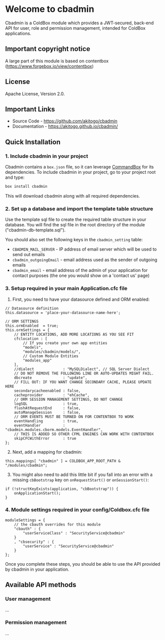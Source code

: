 ﻿# Welcome to cbadmin
Cbadmin is a ColdBox module which provides a JWT-secured, back-end API for user, role and permission management, intended for ColdBox applications.

## Important copyright notice
A large part of this module is based on contentbox (https://www.forgebox.io/view/contentbox)

## License
Apache License, Version 2.0.

## Important Links
* Source Code - https://github.com/akitogo/cbadmin
* Documentation - https://akitogo.github.io/cbadmin/

## Quick Installation
### 1. Include cbadmin in your project
Cbadmin contains a `box.json` file, so it can leverage [CommandBox](http://www.ortussolutions.com/products/commandbox) for its dependencies. To include cbadmin in your project, go to your project root and type:

```bash
box install cbadmin
```

This will download cbadmin along with all required dependencies.

### 2. Set up a database and import the template table structure
Use the template sql file to create the required table structure in your database. You will find the sql file in the root directory of the module ("cbadmin-db-template.sql").

You should also set the following keys in the `cbadmin_setting` table:
* `CBADMIN_MAIL_SERVER` - IP address of email server which will be used to send out emails
* `cbadmin_outgoingEmail` - email address used as the sender of outgoing emails
* `cbadmin_email` - email address of the admin of your application for contact purposes (the one you would show on a 'contact us' page)

### 3. Setup required in your main Application.cfc file
1. First, you need to have your datasource defined and ORM enabled:
```
// Datasource definition
this.datasource = 'place-your-datasource-name-here';

// ORM SETTINGS
this.ormEnabled  = true;
this.ormSettings = {
	// ENTITY LOCATIONS, ADD MORE LOCATIONS AS YOU SEE FIT
	cfclocation : [
		// If you create your own app entities
		"models",
		"modules/cbadmin/models/",
		// Custom Module Entities
		"modules_app"
	],
	//dialect             : "MySQLDialect", // SQL Server Dialect
	// DO NOT REMOVE THE FOLLOWING LINE OR AUTO-UPDATES MIGHT FAIL.
	dbcreate              : "update",
	// FILL OUT: IF YOU WANT CHANGE SECONDARY CACHE, PLEASE UPDATE HERE
	secondarycacheenabled : false,
	cacheprovider         : "ehCache",
	// ORM SESSION MANAGEMENT SETTINGS, DO NOT CHANGE
	logSQL                : true,
	flushAtRequestEnd     : false,
	autoManageSession     : false,
	// ORM EVENTS MUST BE TURNED ON FOR CONTENTBOX TO WORK
	eventHandling         : true,
	eventHandler          : "cbadmin.modules.cborm.models.EventHandler",
	// THIS IS ADDED SO OTHER CFML ENGINES CAN WORK WITH CONTENTBOX
	skipCFCWithError      : true
};
```
2. Next, add a mapping for cbadmin:
```
this.mappings[ "cbadmin" ] = COLDBOX_APP_ROOT_PATH & "/modules/cbadmin";
```
3. You might also need to add this little bit if you fall into an error with a missing `cbBootstrap` key on `onRequestStart()` or `onSessionStart()`:
```
if (!structKeyExists(application, "cbBootstrap")) {
	onApplicationStart();
}
```
### 4. Module settings required in your config/Coldbox.cfc file
```
moduleSettings = {
	// the cbauth overrides for this module
	"cbauth" : {
		"userServiceClass" : "SecurityService@cbadmin"
	}
	, "cbsecurity" : {
		"userService" : "SecurityService@cbadmin"
	}
};
```

Once you complete these steps, you should be able to use the API provided by cbadmin in your application.

## Available API methods

### User management
...
### Permission management
...